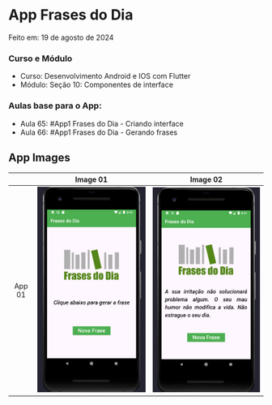 # App Frases do Dia

Feito em: 19 de agosto de 2024

### Curso e Módulo

- Curso: Desenvolvimento Android e IOS com Flutter
- Módulo: Seção 10: Componentes de interface

### Aulas base para o App:

- Aula 65: #App1 Frases do Dia - Criando interface
- Aula 66: #App1 Frases do Dia - Gerando frases

## App Images

|        | Image 01 | Image 02 |
|:------:|:--------:|:--------:|
| App 01 | ![Img01] | ![Img02] | 

<!-- Links -->

[Img01]: https://github.com/MatheusPTorquato/appsCursosFlutter/blob/dev-mpt/screenshots/01app02_jamilton.png

[Img02]: https://github.com/MatheusPTorquato/appsCursosFlutter/blob/dev-mpt/screenshots/02app02_jamilton.png

